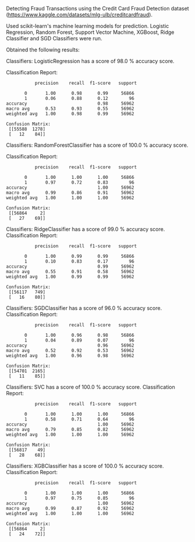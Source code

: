 Detecting Fraud Transactions using the Credit Card Fraud Detection dataset (https://www.kaggle.com/datasets/mlg-ulb/creditcardfraud).

Used scikit-learn's machine learning models for prediction. Logistic Regression, Random Forest, Support Vector Machine, XGBoost, Ridge Classifier and SGD Classifiers were run.


Obtained the following results:

Classifiers:  LogisticRegression has a score of 98.0 % accuracy score.

Classification Report: 

               precision    recall  f1-score   support

           0       1.00      0.98      0.99     56866
           1       0.06      0.88      0.12        96
    accuracy                           0.98     56962
    macro avg      0.53      0.93      0.55     56962
    weighted avg   1.00      0.98      0.99     56962
    
    Confusion Matrix: 
     [[55588  1278]
     [   12    84]] 



Classifiers:  RandomForestClassifier has a score of 100.0 % accuracy score.

Classification Report: 

               precision    recall  f1-score   support

           0       1.00      1.00      1.00     56866
           1       0.97      0.72      0.83        96
    accuracy                           1.00     56962
    macro avg      0.99      0.86      0.91     56962
    weighted avg   1.00      1.00      1.00     56962
    
    Confusion Matrix: 
     [[56864     2]
     [   27    69]] 



Classifiers:  RidgeClassifier has a score of 99.0 % accuracy score.
Classification Report: 

               precision    recall  f1-score   support

           0       1.00      0.99      0.99     56866
           1       0.10      0.83      0.17        96
    accuracy                           0.99     56962
    macro avg      0.55      0.91      0.58     56962
    weighted avg   1.00      0.99      0.99     56962
    
    Confusion Matrix: 
     [[56117   749]
     [   16    80]] 



Classifiers:  SGDClassifier has a score of 96.0 % accuracy score.
Classification Report: 

               precision    recall  f1-score   support

           0       1.00      0.96      0.98     56866
           1       0.04      0.89      0.07        96
    accuracy                           0.96     56962
    macro avg      0.52      0.92      0.53     56962
    weighted avg   1.00      0.96      0.98     56962
    
    Confusion Matrix: 
     [[54701  2165]
     [   11    85]] 



Classifiers:  SVC has a score of 100.0 % accuracy score.
Classification Report: 

               precision    recall  f1-score   support

           0       1.00      1.00      1.00     56866
           1       0.58      0.71      0.64        96
    accuracy                           1.00     56962
    macro avg      0.79      0.85      0.82     56962
    weighted avg   1.00      1.00      1.00     56962
    
    Confusion Matrix: 
     [[56817    49]
     [   28    68]] 



Classifiers:  XGBClassifier has a score of 100.0 % accuracy score.
Classification Report: 

               precision    recall  f1-score   support

           0       1.00      1.00      1.00     56866
           1       0.97      0.75      0.85        96
    accuracy                           1.00     56962
    macro avg      0.99      0.87      0.92     56962
    weighted avg   1.00      1.00      1.00     56962
    
    Confusion Matrix: 
     [[56864     2]
     [   24    72]] 
